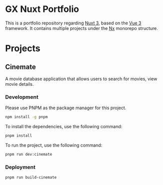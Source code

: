 # GX Nuxt Portfolio

This is a portfolio repository regarding [Nuxt 3](https://nuxt.com/), based on the [Vue 3](https://vuejs.org/) framework. It contains multiple projects under the [Nx](https://nx.dev/) monorepo structure.

# Projects

## Cinemate

A movie database application that allows users to search for movies, view movie details.

### Development

Please use PNPM as the package manager for this project.

```bash
npm install -g pnpm
```

To install the dependencies, use the following command:

```bash
pnpm install
```

To run the project, use the following command:

```bash
pnpm run dev:cinemate
```

### Deployment

```bash
pnpm run build-cinemate
```
